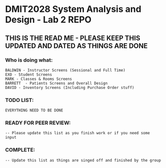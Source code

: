 # DMIT2028 System Analysis and Design - Lab 2 REPO

## THIS IS THE READ ME - PLEASE KEEP THIS UPDATED AND DATED AS THINGS ARE DONE


### Who is doing what:
	BALDWIN - Instructor Screens (Sessional and Full Time)
	EXO - Student Screens
	MARK - Classes & Rooms Screens
	BARRETT  - Patients Screens and Overall Design
	DAVID - Inventory Screens (Including Purchase Order stuff)


### TODO LIST:
	EVERYTHING NEED TO BE DONE 




### READY FOR PEER REVIEW:
	-- Please update this list as you finish work or if you need some input


### COMPLETE: 
	-- Update this list as things are singed off and finished by the group